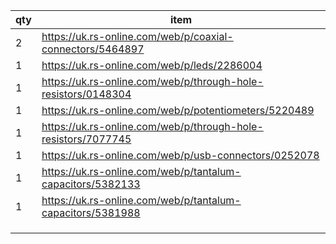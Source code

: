 |qty|item|
|--|--|
|2|https://uk.rs-online.com/web/p/coaxial-connectors/5464897|
|1|https://uk.rs-online.com/web/p/leds/2286004|
|1|https://uk.rs-online.com/web/p/through-hole-resistors/0148304|
|1|https://uk.rs-online.com/web/p/potentiometers/5220489|
|1|https://uk.rs-online.com/web/p/through-hole-resistors/7077745|
|1|https://uk.rs-online.com/web/p/usb-connectors/0252078|
|1|https://uk.rs-online.com/web/p/tantalum-capacitors/5382133|
|1|https://uk.rs-online.com/web/p/tantalum-capacitors/5381988|
|||
|||
|||